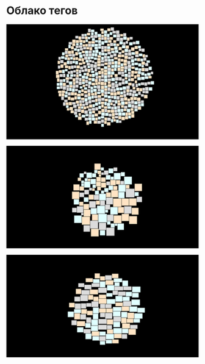 # Облако тегов

![Example3](/TagsCloudVisualization/example3.bmp)

![Example1](/TagsCloudVisualization/example1.bmp)

![Example2](/TagsCloudVisualization/example2.bmp)
